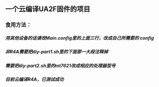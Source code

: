 
## 一个云编译UA2F固件的项目

### 食用方法：
##### 用其他设备的话请改Main.config里的上面三行，改成自己所需要的 config
##### 非R4A需要把diy-part1.sh里的下面那一大段注释掉
##### 需要把diy-part2.sh里的mt7621改成相应的处理器型号
##### 目前云编译R4A，已测试成功
